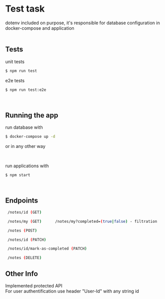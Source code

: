 # Test task
dotenv included on purpose, it's responsible for database configuration in docker-compose and application
<br/><br/>

## Tests


unit tests

```bash
$ npm run test
```

e2e tests

```bash
$ npm run test:e2e
```
<br/>

## Running the app


run database with

```bash
$ docker-compose up -d
```
or in any other way

<br/>

run applications with
```bash
$ npm start
```
<br/>

## Endpoints

```bash
 /notes/id (GET)
```
```bash
 /notes/my (GET)      /notes/my?completed=(true|false) - filtration
```
```bash
 /notes (POST)
```
```bash
 /notes/id (PATCH)
```
```bash
 /notes/id/mark-as-completed (PATCH)
```
```bash
 /notes (DELETE)
```

## Other Info

Implemented protected API <br/>
For user authentification use header "User-Id" with any string id